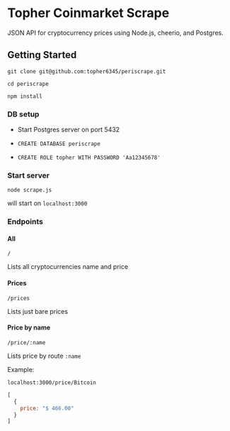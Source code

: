 # Topher Coinmarket Scrape

JSON API for cryptocurrency prices using Node.js, cheerio, and Postgres.


## Getting Started

`git clone git@github.com:topher6345/periscrape.git`

`cd periscrape`

`npm install`

### DB setup

* Start Postgres server on port 5432

* `CREATE DATABASE periscrape`

* `CREATE ROLE topher WITH PASSWORD 'Aa12345678'`

### Start server 

`node scrape.js`

will start on `localhost:3000`

### Endpoints


#### All

`/`

Lists all cryptocurrencies name and price


#### Prices

`/prices`

Lists just bare prices

#### Price by name

`/price/:name`

Lists price by route `:name`

Example: 

`localhost:3000/price/Bitcoin`

```javascript
[
  {
    price: "$ 466.00"
  }
]
```


